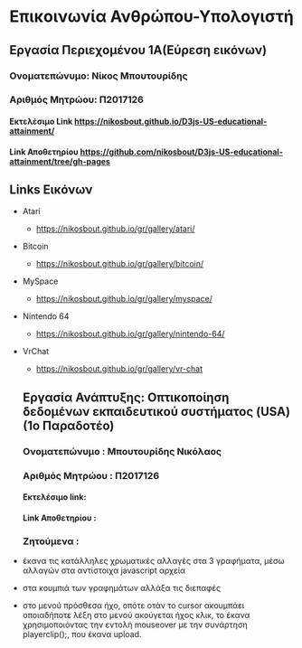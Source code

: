 # Επικοινωνία Ανθρώπου-Υπολογιστή
## Εργασία Περιεχομένου 1Α(Εύρεση εικόνων)
### Ονοματεπώνυμο: Νίκος Μπουτουρίδης
### Αριθμός Μητρώου: Π2017126
#### Εκτελέσιμο Link https://nikosbout.github.io/D3js-US-educational-attainment/
#### Link Αποθετηρίου https://github.com/nikosbout/D3js-US-educational-attainment/tree/gh-pages
## Links Εικόνων
- Atari
  - https://nikosbout.github.io/gr/gallery/atari/
- Bitcoin
  - https://nikosbout.github.io/gr/gallery/bitcoin/
- MySpace
  - https://nikosbout.github.io/gr/gallery/myspace/
- Nintendo 64
  - https://nikosbout.github.io/gr/gallery/nintendo-64/
- VrChat
  - https://nikosbout.github.io/gr/gallery/vr-chat
  
  
  ## Εργασία Ανάπτυξης: Οπτικοποίηση δεδομένων εκπαιδευτικού συστήματος (USA) (1o Παραδοτέο)
  ### Ονοματεπώνυμο : Μπουτουρίδης Νικόλαος
  ### Αριθμός Μητρώου : Π2017126
  #### Εκτελέσιμο link:
  #### Link Αποθετηρίου :
  ### Ζητούμενα : 
- έκανα τις κατάλληλες χρωματικές αλλαγές στα 3 γραφήματα, μέσω αλλαγών στα αντίστοιχα javascript αρχεία
- στα κουμπιά των γραφημάτων αλλάξα τις διεπαφές
- στο μενού πρόσθεσα ήχο, οπότε οτάν το cursor ακουμπάει οποιαδήποτε λέξη στο μενού ακούγεται ήχος κλικ, το έκανα χρησιμοποιόντας την εντολή mouseover με  την συνάρτηση playerclip();, που έκανα upload.
